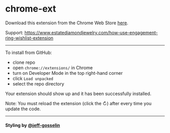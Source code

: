 # chrome-ext

Download this extension from the Chrome Web Store [here](https://chrome.google.com/webstore/detail/engagement-ring-wish-list/bpnjedkcplkdjomnaigikkdeckeblhjj).

Support: https://www.estatediamondjewelry.com/how-use-engagement-ring-wishlist-extension

---

To install from GitHub:

- clone repo
- open `chrome://extensions/` in Chrome
- turn on Developer Mode in the top right-hand corner
- click `Load unpacked`
- select the repo directory

Your extension should show up and it has been successfully installed.

Note: You must reload the extension (click the ↻) after every time you update the code.

---

#### Styling by [@jeff-gosselin](https://github.com/jeff-gosselin)

